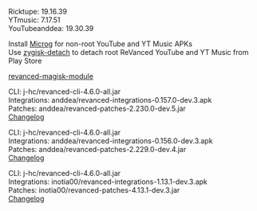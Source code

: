 Ricktupe: 19.16.39  
YTmusic: 7.17.51  
YouTubeanddea: 19.30.39  

Install [Microg](https://github.com/ReVanced/GmsCore/releases) for non-root YouTube and YT Music APKs  
Use [zygisk-detach](https://github.com/j-hc/zygisk-detach) to detach root ReVanced YouTube and YT Music from Play Store  

[revanced-magisk-module](https://github.com/j-hc/revanced-magisk-module)
  
CLI: j-hc/revanced-cli-4.6.0-all.jar  
Integrations: anddea/revanced-integrations-0.157.0-dev.3.apk  
Patches: anddea/revanced-patches-2.230.0-dev.5.jar  
[Changelog](https://github.com/anddea/revanced-patches/releases/tag/v2.230.0-dev.5)

CLI: j-hc/revanced-cli-4.6.0-all.jar  
Integrations: anddea/revanced-integrations-0.156.0-dev.3.apk  
Patches: anddea/revanced-patches-2.229.0-dev.4.jar  
[Changelog](https://github.com/anddea/revanced-patches/releases/tag/v2.229.0-dev.4)

CLI: j-hc/revanced-cli-4.6.0-all.jar  
Integrations: inotia00/revanced-integrations-1.13.1-dev.3.apk  
Patches: inotia00/revanced-patches-4.13.1-dev.3.jar  
[Changelog](https://github.com/inotia00/revanced-patches/releases/tag/v4.13.1-dev.3)  
